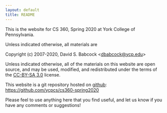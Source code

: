 ```yaml
---
layout: default
title: README
---
```


This is the website for CS 360, Spring 2020 at York College of
Pennsylvania.

Unless indicated otherwise, all materials are

Copyright (c) 2007-2020, David S. Babcock &lt;<dbabcock@ycp.edu>&gt;

Unless indicated otherwise, all of the materials on this website
are open source, and may be used, modified, and redistributed
under the terms of the <a href="http://creativecommons.org/licenses/by-sa/3.0/us/">CC-BY-SA 3.0</a>
license.

This website is a git repository hosted on [github](https://github.com): <https://github.com/ycpcs/cs360-spring2020>

Please feel to use anything here that you find useful,
and let us know if you have any comments or suggestions!
